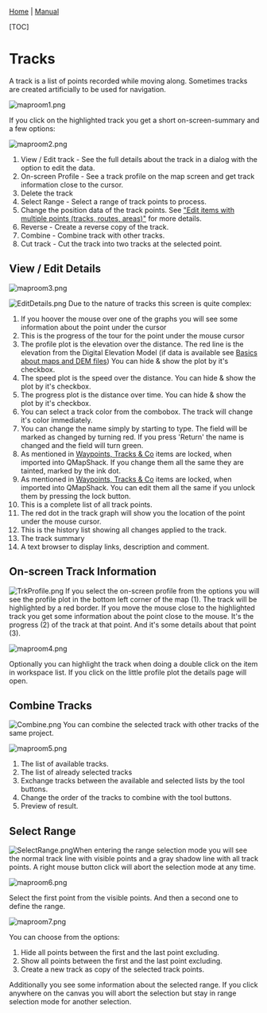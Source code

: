 [Home](Home) | [Manual](DocMain)

[TOC]

# Tracks

A track is a list of points recorded while moving along. Sometimes tracks are created artificially to be used for navigation.

![maproom1.png](images/DocGisItemsTrk/maproom1.png)

If you click on the highlighted track you get a short on-screen-summary and a few options:

![maproom2.png](images/DocGisItemsTrk/maproom2.png)

1. View / Edit track - See the full details about the track in a dialog with the option to edit the data.
2. On-screen Profile - See a track profile on the map screen and get track information close to the cursor.
3. Delete the track
4. Select Range - Select a range of track points to process.
5. Change the position data of the track points. See  ["Edit items with multiple points (tracks, routes, areas)"](DocGisItemsEditMultiple) for more details.
6. Reverse - Create a reverse copy of the track.
7. Combine - Combine track with other tracks.
8. Cut track - Cut the track into two tracks at the selected point.

## View / Edit Details

![maproom3.png](images/DocGisItemsTrk/maproom3.png)

![EditDetails.png](images/DocGisItemsTrk/EditDetails.png) Due to the nature of tracks this screen is quite complex:

1. If you hoover the mouse over one of the graphs you will see some information about the point under the cursor
2. This is the progress of the tour for the point under the mouse cursor
3. The profile plot is the elevation over the distance. The red line is the elevation from the Digital Elevation Model (if data is available see [Basics about maps and DEM files](DocBasicsMapDem)) You can hide & show the plot by it's checkbox.
4. The speed plot is the speed over the distance. You can hide & show the plot by it's checkbox.
5. The progress plot is the distance over time. You can hide & show the plot by it's checkbox.
6. You can select a track color from the combobox. The track will change it's color immediately.
7. You can change the name simply by starting to type. The field will be marked as changed by turning red. If you press 'Return' the name is changed and the field will turn green.
8. As mentioned in [Waypoints, Tracks & Co](DocGisItems) items are locked, when imported into QMapShack. If you change them all the same they are tainted, marked by the ink dot.
9. As mentioned in [Waypoints, Tracks & Co](DocGisItems) items are locked, when imported into QMapShack. You can edit them all the same if you unlock them by pressing the lock button.
10. This is a complete list of all track points.
11. The red dot in the track graph will show you the location of the point under the mouse cursor.
12. This is the history list showing all changes applied to the track.
13. The track summary 
14. A text browser to display links, description and comment.

## On-screen Track Information

![TrkProfile.png](images/DocGisItemsTrk/TrkProfile.png) If you select the on-screen profile from the options you will see the profile plot in the bottom left corner of the map (1). The track will be highlighted by a red border. If you move the mouse close to the highlighted track you get some information about the point close to the mouse. It's the progress (2) of the track at that point. And it's some details about that point (3).

![maproom4.png](images/DocGisItemsTrk/maproom4.png)

Optionally you can highlight the track when doing a double click on the item in workspace list. If you click on the little profile plot the details page will open.


## Combine Tracks

![Combine.png](images/DocGisItemsTrk/Combine.png) You can combine the selected track with other tracks of the same project. 

![maproom5.png](images/DocGisItemsTrk/maproom5.png)

1. The list of available tracks.
2. The list of already selected tracks
3. Exchange tracks between the available and selected lists by the tool buttons.
4. Change the order of the tracks to combine with the tool buttons.
5. Preview of result.

## Select Range

![SelectRange.png](images/DocGisItemsTrk/SelectRange.png)When entering the range selection mode you will see the normal track line with visible points and a gray shadow line with all track points. A right mouse button click will abort the selection mode at any time.

![maproom6.png](images/DocGisItemsTrk/maproom6.png)

Select the first point from the visible points. And then a second one to define the range. 

![maproom7.png](images/DocGisItemsTrk/maproom7.png)

You can choose from the options:

1. Hide all points between the first and the last point excluding.
2. Show all points between the first and the last point excluding.
3. Create a new track as copy of the selected track points.

Additionally you see some information about the selected range. If you click anywhere on the canvas you will abort the selection but stay in range selection mode for another selection.
